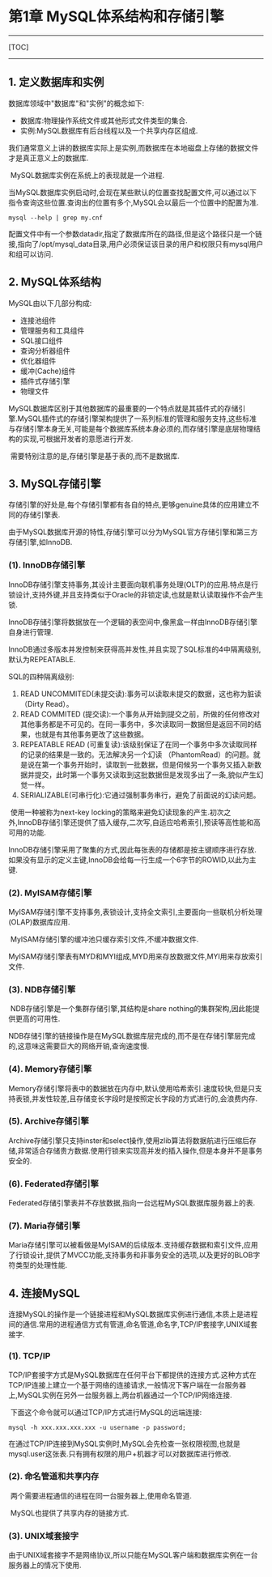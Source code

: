 # 第1章 MySQL体系结构和存储引擎

------

[TOC]

-------

## 1. 定义数据库和实例

数据库领域中"数据库"和"实例"的概念如下:

-   数据库:物理操作系统文件或其他形式文件类型的集合.
-   实例:MySQL数据库有后台线程以及一个共享内存区组成.


​		我们通常意义上讲的数据库实际上是实例,而数据库在本地磁盘上存储的数据文件才是真正意义上的数据库.

​		MySQL数据库实例在系统上的表现就是一个进程.

​		当MySQL数据库实例启动时,会现在某些默认的位置查找配置文件,可以通过以下指令查询这些位置.查询出的位置有多个,MySQL会以最后一个位置中的配置为准.

```shell
mysql --help | grep my.cnf
```

​		配置文件中有一个参数datadir,指定了数据库所在的路径,但是这个路径只是一个链接,指向了/opt/mysql_data目录,用户必须保证该目录的用户和权限只有mysql用户和组可以访问.

## 2. MySQL体系结构

MySQL由以下几部分构成:

-   连接池组件
-   管理服务和工具组件
-   SQL接口组件
-   查询分析器组件
-   优化器组件
-   缓冲(Cache)组件
-   插件式存储引擎
-   物理文件

​		MySQL数据库区别于其他数据库的最重要的一个特点就是其插件式的存储引擎.MySQL插件式的存储引擎架构提供了一系列标准的管理和服务支持,这些标准与存储引擎本身无关,可能是每个数据库系统本身必须的,而存储引擎是底层物理结构的实现,可根据开发者的意愿进行开发.

​		需要特别注意的是,存储引擎是基于表的,而不是数据库.

## 3. MySQL存储引擎

​		存储引擎的好处是,每个存储引擎都有各自的特点,更够genuine具体的应用建立不同的存储引擎表.

​		由于MySQL数据库开源的特性,存储引擎可以分为MySQL官方存储引擎和第三方存储引擎,如InnoDB.

### (1). InnoDB存储引擎

​		InnoDB存储引擎支持事务,其设计主要面向联机事务处理(OLTP)的应用.特点是行锁设计,支持外键,并且支持类似于Oracle的非锁定读,也就是默认读取操作不会产生锁.

​		InnoDB存储引擎将数据放在一个逻辑的表空间中,像黑盒一样由InnoDB存储引擎自身进行管理.

​		InnoDB通过多版本并发控制来获得高并发性,并且实现了SQL标准的4中隔离级别,默认为REPEATABLE.

SQL的四种隔离级别:

1.  READ UNCOMMITED(未提交读):事务可以读取未提交的数据，这也称为脏读（Dirty Read）。
1.  READ COMMITED (提交读):一个事务从开始到提交之前，所做的任何修改对其他事务都是不可见的。在同一事务中，多次读取同一数据但是返回不同的结果，也就是有其他事务更改了这些数据。
1.  REPEATABLE READ (可重复读):该级别保证了在同一个事务中多次读取同样的记录的结果是一致的。无法解决另一个幻读 （PhantomRead）的问题。就是说在第一个事务开始时，读取到一批数据，但是伺候另一个事务又插入新数据并提交，此时第一个事务又读取到这批数据但是发现多出了一条,貌似产生幻觉一样。
1.  SERIALIZABLE(可串行化):它通过强制事务串行，避免了前面说的幻读问题。

​		使用一种被称为next-key locking的策略来避免幻读现象的产生.初次之外,InnoDB存储引擎还提供了插入缓存,二次写,自适应哈希索引,预读等高性能和高可用的功能.

​		InnoDB存储引擎采用了聚集的方式,因此每张表的存储都是按主键顺序进行存放.如果没有显示的定义主键,InnoDB会给每一行生成一个6字节的ROWID,以此为主键.

### (2). MyISAM存储引擎

​		MyISAM存储引擎不支持事务,表锁设计,支持全文索引,主要面向一些联机分析处理(OLAP)数据库应用.

​		MyISAM存储引擎的缓冲池只缓存索引文件,不缓冲数据文件.

​		MyISAM存储引擎表有MYD和MYI组成,MYD用来存放数据文件,MYI用来存放索引文件.

### (3). NDB存储引擎

​		NDB存储引擎是一个集群存储引擎,其结构是share nothing的集群架构,因此能提供更高的可用性.

​		NDB存储引擎的链接操作是在MySQL数据库层完成的,而不是在存储引擎层完成的,这意味这需要巨大的网络开销,查询速度慢.

### (4). Memory存储引擎

​		Memory存储引擎将表中的数据放在内存中,默认使用哈希索引.速度较快,但是只支持表锁,并发性较差,且存储变长字段时是按照定长字段的方式进行的,会浪费内存.

### (5). Archive存储引擎

​		Archive存储引擎只支持inster和select操作,使用zlib算法将数据航进行压缩后存储,非常适合存储贵方数据.使用行锁来实现高并发的插入操作,但是本身并不是事务安全的.

### (6). Federated存储引擎

​		Federated存储引擎表并不存放数据,指向一台远程MySQL数据库服务器上的表.

### (7). Maria存储引擎

​		Maria存储引擎可以被看做是MyISAM的后续版本.支持缓存数据和索引文件,应用了行锁设计,提供了MVCC功能,支持事务和非事务安全的选项,以及更好的BLOB字符类型的处理性能.

## 4. 连接MySQL

​		连接MySQL的操作是一个链接进程和MySQL数据库实例进行通信,本质上是进程间的通信.常用的进程通信方式有管道,命名管道,命名字,TCP/IP套接字,UNIX域套接字.

### (1). TCP/IP

​		TCP/IP套接字方式是MySQL数据库在任何平台下都提供的连接方式.这种方式在TCP/IP连接上建立一个基于网络的连接请求,一般情况下客户端在一台服务器上,MySQL实例在另外一台服务器上,两台机器通过一个TCP/IP网络连接.

​		下面这个命令就可以通过TCP/IP方式进行MySQL的远端连接:

```shell
mysql -h xxx.xxx.xxx.xxx -u username -p password;
```

​		在通过TCP/IP连接到MySQL实例时,MySQL会先检查一张权限视图,也就是mysql.user这张表.只有拥有权限的用户+机器才可以对数据库进行修改.

### (2). 命名管道和共享内存

​		两个需要进程通信的进程在同一台服务器上,使用命名管道.

​		MySQL也提供了共享内存的链接方式.

### (3). UNIX域套接字

​		由于UNIX域套接字不是网络协议,所以只能在MySQL客户端和数据库实例在一台服务器上的情况下使用.